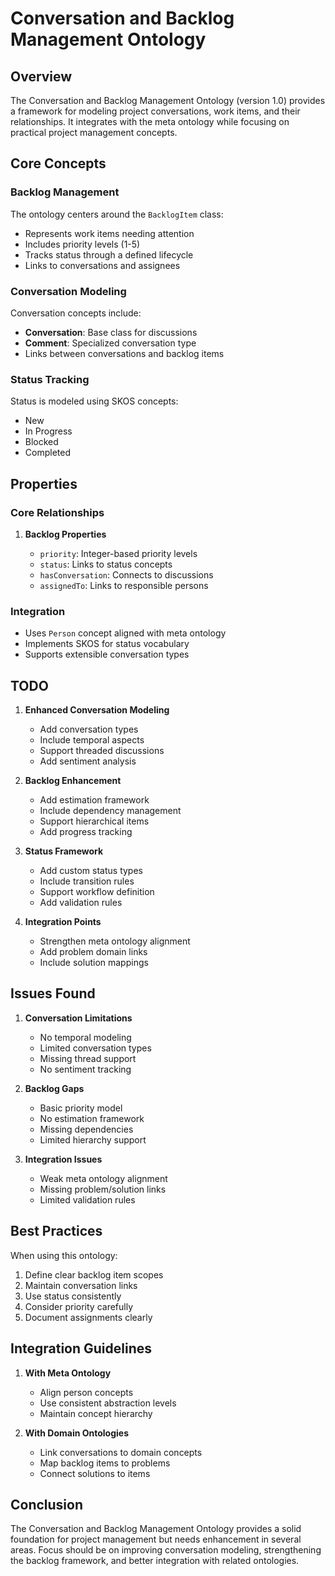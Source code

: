# Conversation and Backlog Management Ontology

## Overview

The Conversation and Backlog Management Ontology (version 1.0) provides a framework for modeling project conversations, work items, and their relationships. It integrates with the meta ontology while focusing on practical project management concepts.

## Core Concepts

### Backlog Management

The ontology centers around the `BacklogItem` class:

- Represents work items needing attention
- Includes priority levels (1-5)
- Tracks status through a defined lifecycle
- Links to conversations and assignees

### Conversation Modeling

Conversation concepts include:

- **Conversation**: Base class for discussions
- **Comment**: Specialized conversation type
- Links between conversations and backlog items

### Status Tracking

Status is modeled using SKOS concepts:

- New
- In Progress
- Blocked
- Completed

## Properties

### Core Relationships

1. **Backlog Properties**

   - `priority`: Integer-based priority levels
   - `status`: Links to status concepts
   - `hasConversation`: Connects to discussions
   - `assignedTo`: Links to responsible persons

### Integration

- Uses `Person` concept aligned with meta ontology
- Implements SKOS for status vocabulary
- Supports extensible conversation types

## TODO

1. **Enhanced Conversation Modeling**

   - Add conversation types
   - Include temporal aspects
   - Support threaded discussions
   - Add sentiment analysis

2. **Backlog Enhancement**

   - Add estimation framework
   - Include dependency management
   - Support hierarchical items
   - Add progress tracking

3. **Status Framework**

   - Add custom status types
   - Include transition rules
   - Support workflow definition
   - Add validation rules

4. **Integration Points**

   - Strengthen meta ontology alignment
   - Add problem domain links
   - Include solution mappings

## Issues Found

1. **Conversation Limitations**

   - No temporal modeling
   - Limited conversation types
   - Missing thread support
   - No sentiment tracking

2. **Backlog Gaps**

   - Basic priority model
   - No estimation framework
   - Missing dependencies
   - Limited hierarchy support

3. **Integration Issues**

   - Weak meta ontology alignment
   - Missing problem/solution links
   - Limited validation rules

## Best Practices

When using this ontology:

1. Define clear backlog item scopes
2. Maintain conversation links
3. Use status consistently
4. Consider priority carefully
5. Document assignments clearly

## Integration Guidelines

1. **With Meta Ontology**

   - Align person concepts
   - Use consistent abstraction levels
   - Maintain concept hierarchy

2. **With Domain Ontologies**

   - Link conversations to domain concepts
   - Map backlog items to problems
   - Connect solutions to items

## Conclusion

The Conversation and Backlog Management Ontology provides a solid foundation for project management but needs enhancement in several areas. Focus should be on improving conversation modeling, strengthening the backlog framework, and better integration with related ontologies. 
